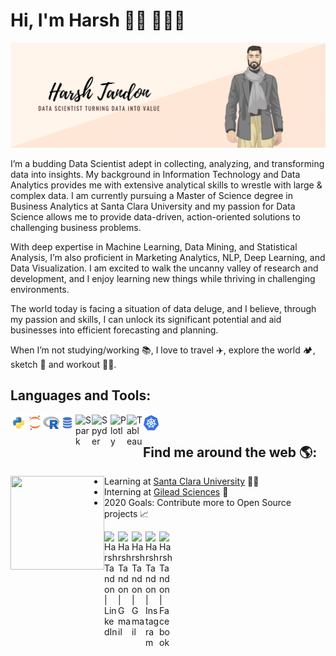 # Hi, I'm Harsh 👋🏻 👨🏻‍💻
<img src="https://raw.githubusercontent.com/harshtandon23/harshtandon23/master/HarshTandon_header.png" alt="banner that says Harsh Tandon - Data Scientist, converting data into value alongside a cartoon illustration of Harsh">

 
I’m a budding Data Scientist adept in collecting, analyzing, and transforming data into insights. My background in Information Technology and Data Analytics provides me with extensive analytical skills to wrestle with large & complex data. I am currently pursuing a Master of Science degree in Business Analytics at Santa Clara University and my passion for Data Science allows me to provide data-driven, action-oriented solutions to challenging business problems. 

With deep expertise in Machine Learning, Data Mining, and Statistical Analysis, I’m also proficient in Marketing Analytics, NLP, Deep Learning, and Data Visualization. I am excited to walk the uncanny valley of research and development, and I enjoy learning new things while thriving in challenging environments.

The world today is facing a situation of data deluge, and I believe, through my passion and skills, I can unlock its significant potential and aid businesses into efficient forecasting and planning.

When I’m not studying/working 📚, I love to travel ✈️, explore the world 🏕️, sketch 🎨 and workout 🏋️‍♂️. 

## Languages and Tools:
<img align="left" alt="Python" width="26px" src="https://raw.githubusercontent.com/github/explore/80688e429a7d4ef2fca1e82350fe8e3517d3494d/topics/python/python.png" />
<img align="left" alt="Jupyter" width="26px" src="https://raw.githubusercontent.com/github/explore/80688e429a7d4ef2fca1e82350fe8e3517d3494d/topics/jupyter-notebook/jupyter-notebook.png" />
<img align="left" alt="R" width="26px" src="https://raw.githubusercontent.com/github/explore/80688e429a7d4ef2fca1e82350fe8e3517d3494d/topics/r/r.png" />
<img align="left" alt="SQL" width="26px" src="https://raw.githubusercontent.com/github/explore/80688e429a7d4ef2fca1e82350fe8e3517d3494d/topics/sql/sql.png" />
<img align="left" alt="Spark" width="26px" src="https://pbs.twimg.com/profile_images/691922168654008320/PmmmH_S0.png" />
<img align="left" alt="Spyder" width="30px" src="https://upload.wikimedia.org/wikipedia/commons/thumb/7/7e/Spyder_logo.svg/1200px-Spyder_logo.svg.png" />
<img align="left" alt="Plotly" width="26px" src="https://assets.codepen.io/237913/internal/avatars/users/default.png?format=auto&height=256&version=6&width=256" />
<img align="left" alt="Tableau" width="26px" src="https://windows-1.com/wp-content/uploads/2019/09/Tableau-Desktop-Icon.png" />
<img align="left" alt="Kubernetes" width="26px" src="https://raw.githubusercontent.com/github/explore/80688e429a7d4ef2fca1e82350fe8e3517d3494d/topics/kubernetes/kubernetes.png" />
<br/>

## Find me around the web 🌎: 
<img align="left" width="150" height="150" src="https://github.com/M0nica/M0nica/blob/main/octomonica/m0nica-octocat-rotating.gif?raw=true"></a>

- Learning at [Santa Clara University](https://www.scu.edu/) ✍🏾
- Interning at [Gilead Sciences](https://www.gilead.com/) 💼
- 2020 Goals: Contribute more to Open Source projects 📈

[<img align="left" alt="Harsh Tandon | LinkedIn" width="22px" src="https://cdn.jsdelivr.net/npm/simple-icons@v3/icons/linkedin.svg" />][linkedin]
[<img align="left" alt="Harsh Tandon | Gmail" width="22px" src="https://cdn.jsdelivr.net/npm/simple-icons@v3/icons/gmail.svg" />][gmail]
[<img align="left" alt="Harsh Tandon | Gmail" width="22px" src="https://cdn.jsdelivr.net/npm/simple-icons@v3/icons/github.svg" />][github]
[<img align="left" alt="Harsh Tandon | Instagram" width="22px" src="https://cdn.jsdelivr.net/npm/simple-icons@v3/icons/instagram.svg" />][instagram]
[<img align="left" alt="Harsh Tandon | Facebook" width="22px" src="https://cdn.jsdelivr.net/npm/simple-icons@v3/icons/facebook.svg" />][facebook]

[linkedin]: https://www.linkedin.com/in/tandon-harsh/
[instagram]: https://www.instagram.com/harsh_tandon23/
[facebook]: https://www.facebook.com/harsh.tandon3
[gmail]: harsh.tandon23@gmail.com
[github]: https://github.com/harshtandon23
